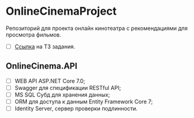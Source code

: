 # OnlineCinemaProject 
Репозиторий для проекта онлайн кинотеатра с рекомендациями для просмотра фильмов.
- [ ] [Ссылка](https://tungsten-sphere-ea3.notion.site/906bf42eab164ef9b4eb752c492ec2b3) на ТЗ задания.

## OnlineCinema.API
- [ ] WEB API ASP.NET Core 7.0;
- [ ] Swagger для спецификации RESTful API;
- [ ] MS SQL Субд для хранения данных;
- [ ] ORM для доступа к данным Entity Framework Core 7;
- [ ] Identity Server, сервер проверки подлинности.

